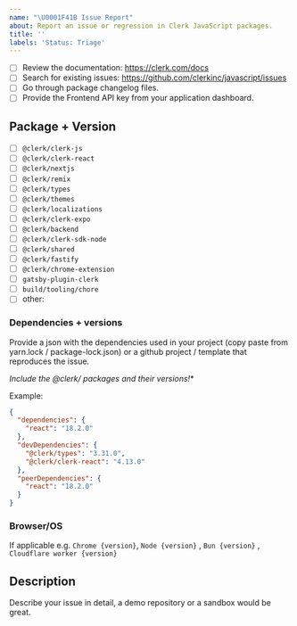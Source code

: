 ```yaml
---
name: "\U0001F41B Issue Report"
about: Report an issue or regression in Clerk JavaScript packages.
title: ''
labels: 'Status: Triage'
---
```


<!-- Requirements: please go through this checklist before opening a new issue -->

- [ ] Review the documentation: https://clerk.com/docs
- [ ] Search for existing issues: https://github.com/clerkinc/javascript/issues
- [ ] Go through package changelog files.
- [ ] Provide the Frontend API key from your application dashboard.

<!-- You can also find us on Discord https://clerk.com/discord -->

## Package + Version

- [ ] `@clerk/clerk-js`
- [ ] `@clerk/clerk-react`
- [ ] `@clerk/nextjs`
- [ ] `@clerk/remix`
- [ ] `@clerk/types`
- [ ] `@clerk/themes`
- [ ] `@clerk/localizations`
- [ ] `@clerk/clerk-expo`
- [ ] `@clerk/backend`
- [ ] `@clerk/clerk-sdk-node`
- [ ] `@clerk/shared`
- [ ] `@clerk/fastify`
- [ ] `@clerk/chrome-extension`
- [ ] `gatsby-plugin-clerk`
- [ ] `build/tooling/chore`
- [ ] other:

### Dependencies + versions

Provide a json with the dependencies used in your project (copy paste from yarn.lock / package-lock.json) or a github project / template that reproduces the issue.

**Include the @clerk/* packages and their versions!**

Example:

```json
{  
  "dependencies": {
    "react": "18.2.0"
  },
  "devDependencies": {
    "@clerk/types": "3.31.0",
    "@clerk/clerk-react": "4.13.0"
  },
  "peerDependencies": {
    "react": "18.2.0"
  }
}

```

### Browser/OS

If applicable e.g. `Chrome {version}`, `Node {version}` , `Bun {version}` , `Cloudflare worker {version}`

## Description

Describe your issue in detail, a demo repository or a sandbox would be great.
